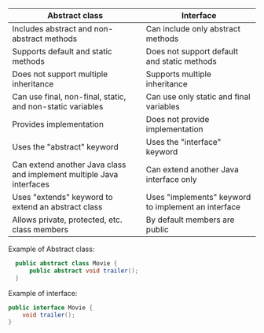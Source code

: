 | Abstract class                                                       | Interface                                           |
| -------------------------------------------------------------------- | --------------------------------------------------- |
| Includes abstract and non-abstract methods                           | Can include only abstract methods                   |
| Supports default and static methods                                  | Does not support default and static methods         |
| Does not support multiple inheritance                                | Supports multiple inheritance                       |
| Can use final, non-final, static, and non-static variables           | Can use only static and final variables             |
| Provides implementation                                              | Does not provide implementation                     |
| Uses the "abstract" keyword                                          | Uses the "interface" keyword                        |
| Can extend another Java class and implement multiple Java interfaces | Can extend another Java interface only              |
| Uses "extends" keyword to extend an abstract class                   | Uses "implements" keyword to implement an interface |
| Allows private, protected, etc. class members                        | By default members are public                       |

Example of Abstract class:

```java
  public abstract class Movie {
      public abstract void trailer();
  }
```

Example of interface:

```java
public interface Movie {
    void trailer();
}
```
